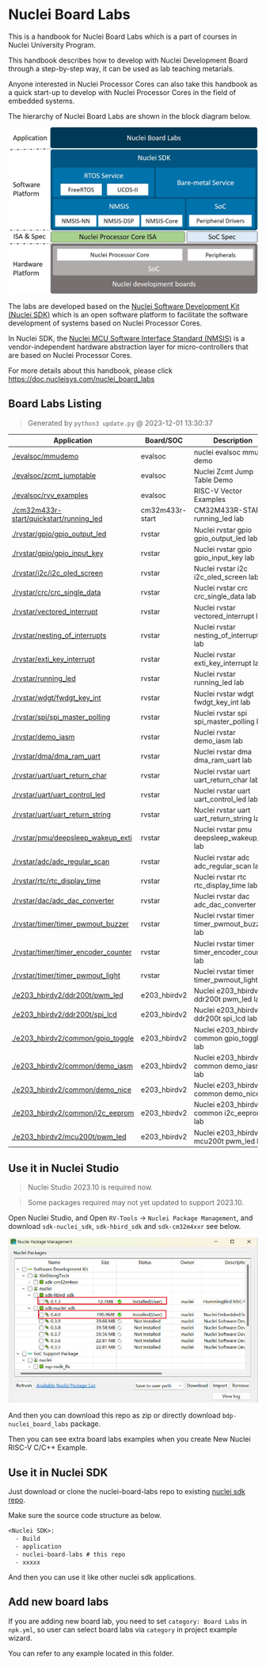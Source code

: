 # Nuclei Board Labs

This is a handbook for Nuclei Board Labs which is a part of courses in Nuclei University Program.

This handbook describes how to develop with Nuclei Development Board through a step-by-step way,
it can be used as lab teaching metarials.

Anyone interested in Nuclei Processor Cores can also take this handbook as a quick start-up to develop with Nuclei Processor Cores in the field of embedded systems.

The hierarchy of Nuclei Board Labs are shown in the block diagram below.

![Hierarchy of Nuclei Board Labs](doc/source/asserts/medias/overview_fig1.jpg)

The labs are developed based on the [Nuclei Software Development Kit (Nuclei SDK)](https://github.com/Nuclei-Software/nuclei-sdk) which is an open software platform to facilitate the software development of systems based on Nuclei Processor Cores.

In Nuclei SDK, the [Nuclei MCU Software Interface Standard (NMSIS)](https://github.com/Nuclei-Software/NMSIS) is a vendor-independent hardware abstraction layer for micro-controllers that are based on Nuclei Processor Cores.

For more details about this handbook, please click https://doc.nucleisys.com/nuclei_board_labs

## Board Labs Listing

> Generated by `python3 update.py` @ 2023-12-01 13:30:37

| Application | Board/SOC | Description |
| --- | --- | --- |
| [./evalsoc/mmudemo](./evalsoc/mmudemo) | evalsoc | nuclei evalsoc mmu demo |
| [./evalsoc/zcmt_jumptable](./evalsoc/zcmt_jumptable) | evalsoc | Nuclei Zcmt Jump Table Demo |
| [./evalsoc/rvv_examples](./evalsoc/rvv_examples) | evalsoc | RISC-V Vector Examples |
| [./cm32m433r-start/quickstart/running_led](./cm32m433r-start/quickstart/running_led) | cm32m433r-start | CM32M433R-START running_led lab |
| [./rvstar/gpio/gpio_output_led](./rvstar/gpio/gpio_output_led) | rvstar | Nuclei rvstar gpio gpio_output_led lab |
| [./rvstar/gpio/gpio_input_key](./rvstar/gpio/gpio_input_key) | rvstar | Nuclei rvstar gpio gpio_input_key lab |
| [./rvstar/i2c/i2c_oled_screen](./rvstar/i2c/i2c_oled_screen) | rvstar | Nuclei rvstar i2c i2c_oled_screen lab |
| [./rvstar/crc/crc_single_data](./rvstar/crc/crc_single_data) | rvstar | Nuclei rvstar crc crc_single_data lab |
| [./rvstar/vectored_interrupt](./rvstar/vectored_interrupt) | rvstar | Nuclei rvstar vectored_interrupt lab |
| [./rvstar/nesting_of_interrupts](./rvstar/nesting_of_interrupts) | rvstar | Nuclei rvstar nesting_of_interrupts lab |
| [./rvstar/exti_key_interrupt](./rvstar/exti_key_interrupt) | rvstar | Nuclei rvstar exti_key_interrupt lab |
| [./rvstar/running_led](./rvstar/running_led) | rvstar | Nuclei rvstar running_led lab |
| [./rvstar/wdgt/fwdgt_key_int](./rvstar/wdgt/fwdgt_key_int) | rvstar | Nuclei rvstar wdgt fwdgt_key_int lab |
| [./rvstar/spi/spi_master_polling](./rvstar/spi/spi_master_polling) | rvstar | Nuclei rvstar spi spi_master_polling lab |
| [./rvstar/demo_iasm](./rvstar/demo_iasm) | rvstar | Nuclei rvstar demo_iasm lab |
| [./rvstar/dma/dma_ram_uart](./rvstar/dma/dma_ram_uart) | rvstar | Nuclei rvstar dma dma_ram_uart lab |
| [./rvstar/uart/uart_return_char](./rvstar/uart/uart_return_char) | rvstar | Nuclei rvstar uart uart_return_char lab |
| [./rvstar/uart/uart_control_led](./rvstar/uart/uart_control_led) | rvstar | Nuclei rvstar uart uart_control_led lab |
| [./rvstar/uart/uart_return_string](./rvstar/uart/uart_return_string) | rvstar | Nuclei rvstar uart uart_return_string lab |
| [./rvstar/pmu/deepsleep_wakeup_exti](./rvstar/pmu/deepsleep_wakeup_exti) | rvstar | Nuclei rvstar pmu deepsleep_wakeup_exti lab |
| [./rvstar/adc/adc_regular_scan](./rvstar/adc/adc_regular_scan) | rvstar | Nuclei rvstar adc adc_regular_scan lab |
| [./rvstar/rtc/rtc_display_time](./rvstar/rtc/rtc_display_time) | rvstar | Nuclei rvstar rtc rtc_display_time lab |
| [./rvstar/dac/adc_dac_converter](./rvstar/dac/adc_dac_converter) | rvstar | Nuclei rvstar dac adc_dac_converter lab |
| [./rvstar/timer/timer_pwmout_buzzer](./rvstar/timer/timer_pwmout_buzzer) | rvstar | Nuclei rvstar timer timer_pwmout_buzzer lab |
| [./rvstar/timer/timer_encoder_counter](./rvstar/timer/timer_encoder_counter) | rvstar | Nuclei rvstar timer timer_encoder_counter lab |
| [./rvstar/timer/timer_pwmout_light](./rvstar/timer/timer_pwmout_light) | rvstar | Nuclei rvstar timer timer_pwmout_light lab |
| [./e203_hbirdv2/ddr200t/pwm_led](./e203_hbirdv2/ddr200t/pwm_led) | e203_hbirdv2 | Nuclei e203_hbirdv2 ddr200t pwm_led lab |
| [./e203_hbirdv2/ddr200t/spi_lcd](./e203_hbirdv2/ddr200t/spi_lcd) | e203_hbirdv2 | Nuclei e203_hbirdv2 ddr200t spi_lcd lab |
| [./e203_hbirdv2/common/gpio_toggle](./e203_hbirdv2/common/gpio_toggle) | e203_hbirdv2 | Nuclei e203_hbirdv2 common gpio_toggle lab |
| [./e203_hbirdv2/common/demo_iasm](./e203_hbirdv2/common/demo_iasm) | e203_hbirdv2 | Nuclei e203_hbirdv2 common demo_iasm lab |
| [./e203_hbirdv2/common/demo_nice](./e203_hbirdv2/common/demo_nice) | e203_hbirdv2 | Nuclei e203_hbirdv2 common demo_nice lab |
| [./e203_hbirdv2/common/i2c_eeprom](./e203_hbirdv2/common/i2c_eeprom) | e203_hbirdv2 | Nuclei e203_hbirdv2 common i2c_eeprom lab |
| [./e203_hbirdv2/mcu200t/pwm_led](./e203_hbirdv2/mcu200t/pwm_led) | e203_hbirdv2 | Nuclei e203_hbirdv2 mcu200t pwm_led lab |

## Use it in Nuclei Studio

> Nuclei Studio 2023.10 is required now.

> Some packages required may not yet updated to support 2023.10.

Open Nuclei Studio, and Open `RV-Tools` -> `Nuclei Package Management`, and download `sdk-nuclei_sdk`, `sdk-hbird_sdk` and `sdk-cm32m4xxr` see below.

![NPK Package Requiremetns](doc/source/asserts/npk_requirements.jpg)

And then you can download this repo as zip or directly download `bdp-nuclei_board_labs` package.

Then you can see extra board labs examples when you create New Nuclei RISC-V C/C++ Example.

## Use it in Nuclei SDK

Just download or clone the nuclei-board-labs repo to existing [nuclei sdk repo](https://github.com/Nuclei-Software/nuclei-sdk).

Make sure the source code structure as below.

~~~shell
<Nuclei SDK>:
  - Build
  - application
  - nuclei-board-labs # this repo
  - xxxxx
~~~

And then you can use it like other nuclei sdk applications.

## Add new board labs

If you are adding new board lab, you need to set `category: Board Labs` in `npk.yml`, so user can select board labs
via `category` in project example wizard.

You can refer to any example located in this folder.

